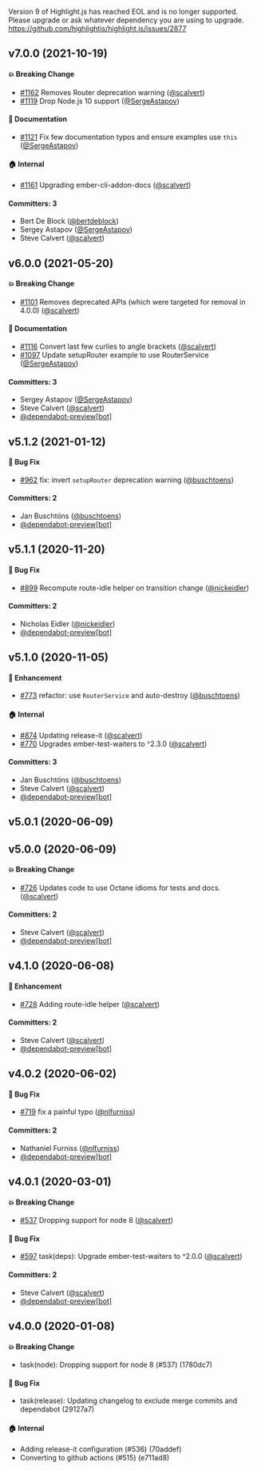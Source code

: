 Version 9 of Highlight.js has reached EOL and is no longer supported.
Please upgrade or ask whatever dependency you are using to upgrade.
https://github.com/highlightjs/highlight.js/issues/2877

## v7.0.0 (2021-10-19)

#### :boom: Breaking Change
* [#1162](https://github.com/ember-app-scheduler/ember-app-scheduler/pull/1162) Removes Router deprecation warning ([@scalvert](https://github.com/scalvert))
* [#1119](https://github.com/ember-app-scheduler/ember-app-scheduler/pull/1119) Drop Node.js 10 support ([@SergeAstapov](https://github.com/SergeAstapov))

#### :memo: Documentation
* [#1121](https://github.com/ember-app-scheduler/ember-app-scheduler/pull/1121) Fix few documentation typos and ensure examples use `this` ([@SergeAstapov](https://github.com/SergeAstapov))

#### :house: Internal
* [#1161](https://github.com/ember-app-scheduler/ember-app-scheduler/pull/1161) Upgrading ember-cli-addon-docs ([@scalvert](https://github.com/scalvert))

#### Committers: 3
- Bert De Block ([@bertdeblock](https://github.com/bertdeblock))
- Sergey Astapov ([@SergeAstapov](https://github.com/SergeAstapov))
- Steve Calvert ([@scalvert](https://github.com/scalvert))

## v6.0.0 (2021-05-20)

#### :boom: Breaking Change
* [#1101](https://github.com/ember-app-scheduler/ember-app-scheduler/pull/1101) Removes deprecated APIs (which were targeted for removal in 4.0.0) ([@scalvert](https://github.com/scalvert))

#### :memo: Documentation
* [#1116](https://github.com/ember-app-scheduler/ember-app-scheduler/pull/1116) Convert last few curlies to angle brackets ([@scalvert](https://github.com/scalvert))
* [#1097](https://github.com/ember-app-scheduler/ember-app-scheduler/pull/1097) Update setupRouter example to use RouterService ([@SergeAstapov](https://github.com/SergeAstapov))

#### Committers: 3
- Sergey Astapov ([@SergeAstapov](https://github.com/SergeAstapov))
- Steve Calvert ([@scalvert](https://github.com/scalvert))
- [@dependabot-preview[bot]](https://github.com/apps/dependabot-preview)

## v5.1.2 (2021-01-12)

#### :bug: Bug Fix
* [#962](https://github.com/ember-app-scheduler/ember-app-scheduler/pull/962) fix: invert `setupRouter` deprecation warning ([@buschtoens](https://github.com/buschtoens))

#### Committers: 2
- Jan Buschtöns ([@buschtoens](https://github.com/buschtoens))
- [@dependabot-preview[bot]](https://github.com/apps/dependabot-preview)

## v5.1.1 (2020-11-20)

#### :bug: Bug Fix
* [#899](https://github.com/ember-app-scheduler/ember-app-scheduler/pull/899) Recompute route-idle helper on transition change ([@nickeidler](https://github.com/nickeidler))

#### Committers: 2
- Nicholas Eidler ([@nickeidler](https://github.com/nickeidler))
- [@dependabot-preview[bot]](https://github.com/apps/dependabot-preview)

## v5.1.0 (2020-11-05)

#### :rocket: Enhancement
* [#773](https://github.com/ember-app-scheduler/ember-app-scheduler/pull/773) refactor: use `RouterService` and auto-destroy ([@buschtoens](https://github.com/buschtoens))

#### :house: Internal
* [#874](https://github.com/ember-app-scheduler/ember-app-scheduler/pull/874) Updating release-it ([@scalvert](https://github.com/scalvert))
* [#770](https://github.com/ember-app-scheduler/ember-app-scheduler/pull/770) Upgrades ember-test-waiters to ^2.3.0 ([@scalvert](https://github.com/scalvert))

#### Committers: 3
- Jan Buschtöns ([@buschtoens](https://github.com/buschtoens))
- Steve Calvert ([@scalvert](https://github.com/scalvert))
- [@dependabot-preview[bot]](https://github.com/apps/dependabot-preview)

## v5.0.1 (2020-06-09)

## v5.0.0 (2020-06-09)

#### :boom: Breaking Change
* [#726](https://github.com/ember-app-scheduler/ember-app-scheduler/pull/726) Updates code to use Octane idioms for tests and docs. ([@scalvert](https://github.com/scalvert))

#### Committers: 2
- Steve Calvert ([@scalvert](https://github.com/scalvert))
- [@dependabot-preview[bot]](https://github.com/apps/dependabot-preview)

## v4.1.0 (2020-06-08)

#### :rocket: Enhancement
* [#728](https://github.com/ember-app-scheduler/ember-app-scheduler/pull/728) Adding route-idle helper ([@scalvert](https://github.com/scalvert))

#### Committers: 2
- Steve Calvert ([@scalvert](https://github.com/scalvert))
- [@dependabot-preview[bot]](https://github.com/apps/dependabot-preview)

## v4.0.2 (2020-06-02)

#### :bug: Bug Fix
* [#719](https://github.com/ember-app-scheduler/ember-app-scheduler/pull/719) fix a painful typo ([@nlfurniss](https://github.com/nlfurniss))

#### Committers: 2
- Nathaniel Furniss ([@nlfurniss](https://github.com/nlfurniss))
- [@dependabot-preview[bot]](https://github.com/apps/dependabot-preview)

## v4.0.1 (2020-03-01)

#### :boom: Breaking Change
* [#537](https://github.com/ember-app-scheduler/ember-app-scheduler/pull/537) Dropping support for node 8 ([@scalvert](https://github.com/scalvert))

#### :bug: Bug Fix
* [#597](https://github.com/ember-app-scheduler/ember-app-scheduler/pull/597) task(deps): Upgrade ember-test-waiters to ^2.0.0 ([@scalvert](https://github.com/scalvert))

#### Committers: 2
- Steve Calvert ([@scalvert](https://github.com/scalvert))
- [@dependabot-preview[bot]](https://github.com/apps/dependabot-preview)

## v4.0.0 (2020-01-08)

#### :boom: Breaking Change
* task(node): Dropping support for node 8 (#537) (1780dc7)

#### :bug: Bug Fix
* task(release): Updating changelog to exclude merge commits and dependabot (29127a7)

#### :house: Internal
* Adding release-it configuration (#536) (70addef)
* Converting to github actions (#515) (e711ad8)

